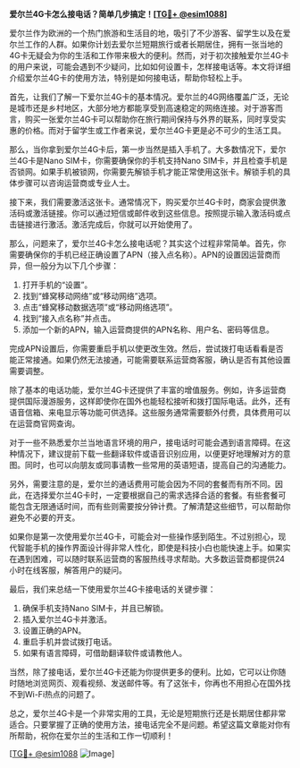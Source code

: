 **爱尔兰4G卡怎么接电话？简单几步搞定！[[TG💪+ @esim1088](https://t.me/s/esim1088)]**

爱尔兰作为欧洲的一个热门旅游和生活目的地，吸引了不少游客、留学生以及在爱尔兰工作的人群。如果你计划去爱尔兰短期旅行或者长期居住，拥有一张当地的4G卡无疑会为你的生活和工作带来极大的便利。然而，对于初次接触爱尔兰4G卡的用户来说，可能会遇到不少疑问，比如如何设置卡，怎样接电话等。本文将详细介绍爱尔兰4G卡的使用方法，特别是如何接电话，帮助你轻松上手。

首先，让我们了解一下爱尔兰4G卡的基本情况。爱尔兰的4G网络覆盖广泛，无论是城市还是乡村地区，大部分地方都能享受到高速稳定的网络连接。对于游客而言，购买一张爱尔兰4G卡可以帮助你在旅行期间保持与外界的联系，同时享受实惠的价格。而对于留学生或工作者来说，爱尔兰4G卡更是必不可少的生活工具。

那么，当你拿到爱尔兰4G卡后，第一步当然是插入手机了。大多数情况下，爱尔兰4G卡是Nano SIM卡，你需要确保你的手机支持Nano SIM卡，并且检查手机是否锁网。如果手机被锁网，你需要先解锁手机才能正常使用这张卡。解锁手机的具体步骤可以咨询运营商或专业人士。

接下来，我们需要激活这张卡。通常情况下，购买爱尔兰4G卡时，商家会提供激活码或激活链接。你可以通过短信或邮件收到这些信息。按照提示输入激活码或点击链接进行激活。激活完成后，你就可以开始使用了。

那么，问题来了，爱尔兰4G卡怎么接电话呢？其实这个过程非常简单。首先，你需要确保你的手机已经正确设置了APN（接入点名称）。APN的设置因运营商而异，但一般分为以下几个步骤：

1. 打开手机的“设置”。
2. 找到“蜂窝移动网络”或“移动网络”选项。
3. 点击“蜂窝移动数据选项”或“移动网络选项”。
4. 找到“接入点名称”并点击。
5. 添加一个新的APN，输入运营商提供的APN名称、用户名、密码等信息。

完成APN设置后，你需要重启手机以使更改生效。然后，尝试拨打电话看看是否能正常接通。如果仍然无法接通，可能需要联系运营商客服，确认是否有其他设置需要调整。

除了基本的电话功能，爱尔兰4G卡还提供了丰富的增值服务。例如，许多运营商提供国际漫游服务，这样即使你在国外也能轻松接听和拨打国际电话。此外，还有语音信箱、来电显示等功能可供选择。这些服务通常需要额外付费，具体费用可以在运营商官网查询。

对于一些不熟悉爱尔兰当地语言环境的用户，接电话时可能会遇到语言障碍。在这种情况下，建议提前下载一些翻译软件或语音识别应用，以便更好地理解对方的意图。同时，也可以向朋友或同事请教一些常用的英语短语，提高自己的沟通能力。

另外，需要注意的是，爱尔兰的通话费用可能会因为不同的套餐而有所不同。因此，在选择爱尔兰4G卡时，一定要根据自己的需求选择合适的套餐。有些套餐可能包含无限通话时间，而有些则需要按分钟计费。了解清楚这些细节，可以帮助你避免不必要的开支。

如果你是第一次使用爱尔兰4G卡，可能会对一些操作感到陌生。不过别担心，现代智能手机的操作界面设计得非常人性化，即使是科技小白也能快速上手。如果实在遇到困难，可以随时联系运营商的客服热线寻求帮助。大多数运营商都提供24小时在线客服，解答用户的疑问。

最后，我们来总结一下使用爱尔兰4G卡接电话的关键步骤：
1. 确保手机支持Nano SIM卡，并且已解锁。
2. 插入爱尔兰4G卡并激活。
3. 设置正确的APN。
4. 重启手机并尝试拨打电话。
5. 如果有语言障碍，可借助翻译软件或请教他人。

当然，除了接电话，爱尔兰4G卡还能为你提供更多的便利。比如，它可以让你随时随地浏览网页、观看视频、发送邮件等。有了这张卡，你再也不用担心在国外找不到Wi-Fi热点的问题了。

总之，爱尔兰4G卡是一个非常实用的工具，无论是短期旅行还是长期居住都非常适合。只要掌握了正确的使用方法，接电话完全不是问题。希望这篇文章能对你有所帮助，祝你在爱尔兰的生活和工作一切顺利！

[[TG💪+ @esim1088](https://t.me/s/esim1088) ![Image](https://i.postimg.cc/4NQfJmqS/Snipaste-2025-05-13-00-14-12.png)]